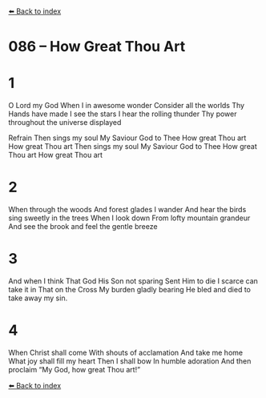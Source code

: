 [⬅️ Back to index](../README.md)

# 086 – How Great Thou Art


# 1
O Lord my God
When I in awesome wonder
Consider all the worlds Thy Hands have made
I see the stars
I hear the rolling thunder
Thy power throughout the universe displayed

Refrain
Then sings my soul
My Saviour God to Thee
How great Thou art
How great Thou art
Then sings my soul
My Saviour God to Thee
How great Thou art
How great Thou art

# 2
When through the woods
And forest glades I wander
And hear the birds sing sweetly in the trees
When I look down
From lofty mountain grandeur
And see the brook and feel the gentle breeze

# 3
And when I think
That God His Son not sparing
Sent Him to die I scarce can take it in
That on the Cross
My burden gladly bearing
He bled and died to take away my sin.

# 4
When Christ shall come
With shouts of acclamation
And take me home
What joy shall fill my heart
Then I shall bow
In humble adoration
And then proclaim
“My God, how great Thou art!”

[⬅️ Back to index](../README.md)
